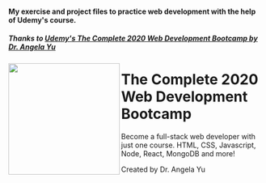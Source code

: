 #### My exercise and project files to practice web development with the help of Udemy's course. 
##### Thanks to [Udemy's The Complete 2020 Web Development Bootcamp by Dr. Angela Yu](https://www.udemy.com/course/the-complete-web-development-bootcamp/)
<p>
  
<img src="https://img-a.udemycdn.com/course/240x135/1565838_e54e_11.jpg" height="220px" align="left">
</p>

The Complete 2020 Web Development Bootcamp 
============

Become a full-stack web developer with just one course. HTML, CSS, Javascript, Node, React, MongoDB and more! 

Created by Dr. Angela Yu
